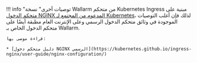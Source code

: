 !!! info "توصيات أخرى"
    نسخة Wallarm من متحكم Kubernetes Ingress مبنية على [متحكم الدخول NGINX المدعوم من المجتمع لـ Kubernetes](https://github.com/kubernetes/ingress-nginx)، لذلك فإن أغلب التوصيات الموجودة في وثائق متحكم الدخول الرسمي وعلى الإنترنت العام مطبقة أيضًا على متحكم الدخول الخاص بـ Wallarm.
    
    قراءة موصى بها:
    
    * [دليل متحكم دخول NGINX الرسمي](https://kubernetes.github.io/ingress-nginx/user-guide/nginx-configuration/)